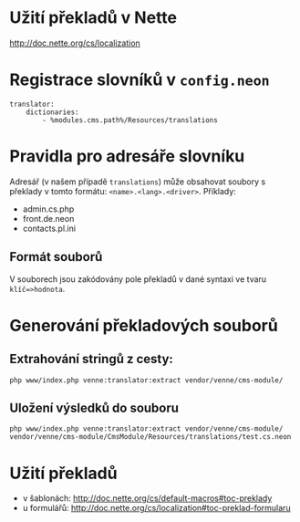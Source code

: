# Užití překladů v Nette
http://doc.nette.org/cs/localization

# Registrace slovníků v `config.neon`

	translator:
		dictionaries:
			- %modules.cms.path%/Resources/translations

# Pravidla pro adresáře slovníku

Adresář (v našem případě `translations`) může obsahovat soubory s překlady v tomto formátu: `<name>.<lang>.<driver>`. Příklady:

- admin.cs.php
- front.de.neon
- contacts.pl.ini

## Formát souborů
V souborech jsou zakódovány pole překladů v dané syntaxi ve tvaru `klíč=>hodnota`.

# Generování překladových souborů

## Extrahování stringů z cesty:

	php www/index.php venne:translator:extract vendor/venne/cms-module/

## Uložení výsledků do souboru

	php www/index.php venne:translator:extract vendor/venne/cms-module/ vendor/venne/cms-module/CmsModule/Resources/translations/test.cs.neon

# Užití překladů

- v šablonách: http://doc.nette.org/cs/default-macros#toc-preklady
- u formulářů: http://doc.nette.org/cs/localization#toc-preklad-formularu 
